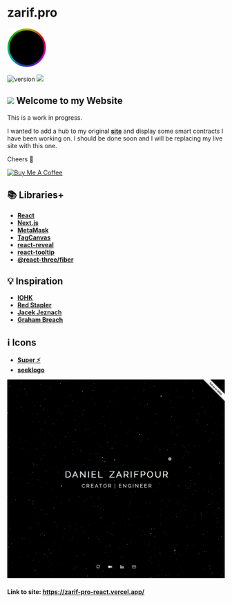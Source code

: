 # zarif.pro

<img src="/public/img/logo.gif" height="90px">

![version](https://img.shields.io/badge/version-beta-blue?logo=github) ![](https://visitor-badge.glitch.me/badge?page_id=zarifpour.zarif.pro-react)

## <img src="https://i.pinimg.com/originals/9d/79/f1/9d79f11547a0edd240cf6178e9a5a871.gif" width="25px"> Welcome to my Website

This is a work in progress. 

I wanted to add a hub to my original __[site](https://zarif.pro)__ and display some smart contracts I have been working on. I should be done soon and I will be replacing my live site with this one.

Cheers 🍻

<a href="https://www.buymeacoffee.com/zarifpour" target="_blank"><img src="https://cdn.buymeacoffee.com/buttons/v2/default-red.png" alt="Buy Me A Coffee" width="150" ></a>

## 📚 Libraries+

* __[React](https://reactjs.org)__
* __[Next.js](https://nextjs.org)__
* __[MetaMask](https://github.com/MetaMask/metamask-onboarding#metamask-onboarding)__
* __[TagCanvas](https://www.goat1000.com/tagcanvas.php)__
* __[react-reveal](https://github.com/rnosov/react-reveal)__
* __[react-tooltip](https://github.com/wwayne/react-tooltip)__
* __[@react-three/fiber](https://github.com/pmndrs/react-three-fiber)__

## 💡 Inspiration

* __[IOHK](https://iohk.io)__
* __[Red Stapler](https://www.youtube.com/watch?v=Bed1z7f1EI4&list=LL)__
* __[Jacek Jeznach](https://jacekjeznach.com)__
* __[Graham Breach](https://www.goat1000.com)__

## ℹ️ Icons

* __[Super ⚡️](https://super.so/icons)__ 
* __[seeklogo](https://seeklogo.com/free-vector-logos)__

![alt text](https://github.com/zarifpour/zarif.pro/blob/master/assets/site-preview.png?raw=true)

#### Link to site: https://zarif-pro-react.vercel.app/
